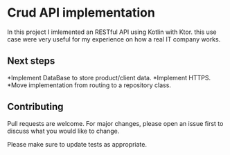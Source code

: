 # Crud API implementation

In this project I imlemented an RESTful API using Kotlin with Ktor. this use case were very useful for my  experience on how a real IT company works. 

## Next steps

*Implement DataBase to store product/client data.
*Implement HTTPS.
*Move implementation from routing to a repository class.

## Contributing

Pull requests are welcome. For major changes, please open an issue first
to discuss what you would like to change.

Please make sure to update tests as appropriate.
